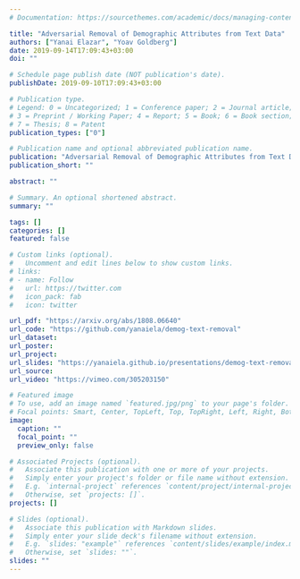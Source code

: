 ```yaml
---
# Documentation: https://sourcethemes.com/academic/docs/managing-content/

title: "Adversarial Removal of Demographic Attributes from Text Data"
authors: ["Yanai Elazar", "Yoav Goldberg"]
date: 2019-09-14T17:09:43+03:00
doi: ""

# Schedule page publish date (NOT publication's date).
publishDate: 2019-09-10T17:09:43+03:00

# Publication type.
# Legend: 0 = Uncategorized; 1 = Conference paper; 2 = Journal article;
# 3 = Preprint / Working Paper; 4 = Report; 5 = Book; 6 = Book section;
# 7 = Thesis; 8 = Patent
publication_types: ["0"]

# Publication name and optional abbreviated publication name.
publication: "Adversarial Removal of Demographic Attributes from Text Data"
publication_short: ""

abstract: ""

# Summary. An optional shortened abstract.
summary: ""

tags: []
categories: []
featured: false

# Custom links (optional).
#   Uncomment and edit lines below to show custom links.
# links:
# - name: Follow
#   url: https://twitter.com
#   icon_pack: fab
#   icon: twitter

url_pdf: "https://arxiv.org/abs/1808.06640"
url_code: "https://github.com/yanaiela/demog-text-removal"
url_dataset:
url_poster:
url_project:
url_slides: "https://yanaiela.github.io/presentations/demog-text-removal-emnlp18.pdf"
url_source:
url_video: "https://vimeo.com/305203150"

# Featured image
# To use, add an image named `featured.jpg/png` to your page's folder.
# Focal points: Smart, Center, TopLeft, Top, TopRight, Left, Right, BottomLeft, Bottom, BottomRight.
image:
  caption: ""
  focal_point: ""
  preview_only: false

# Associated Projects (optional).
#   Associate this publication with one or more of your projects.
#   Simply enter your project's folder or file name without extension.
#   E.g. `internal-project` references `content/project/internal-project/index.md`.
#   Otherwise, set `projects: []`.
projects: []

# Slides (optional).
#   Associate this publication with Markdown slides.
#   Simply enter your slide deck's filename without extension.
#   E.g. `slides: "example"` references `content/slides/example/index.md`.
#   Otherwise, set `slides: ""`.
slides: ""
---
```

